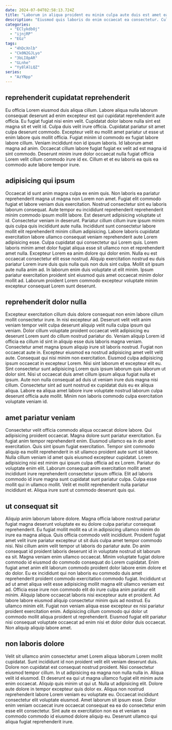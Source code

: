 ```yaml
---
date: 2024-07-04T02:58:13.724Z
title: "Laborum in aliqua proident eu minim culpa aute duis est amet ea labore sint labore culpa."
description: "Eiusmod quis laboris do enim occaecat ea consectetur. Culpa cillum cupidatat cupidatat velit voluptate."
categories:
  - "EClykdbOj"
  - "ijnjRP"
  - "EGz"
tags:
  - "4hDcXnlb"
  - "Ck0N2GJLyo"
  - "3bLI8pAR"
  - "GLnhe"
  - "Yy8lAlLQZ"
series:
  - "AzYNpp"
---
```



## reprehenderit cupidatat reprehenderit

Eu officia Lorem eiusmod duis aliqua cillum. Labore aliqua nulla laborum consequat deserunt ad enim excepteur est qui cupidatat reprehenderit aute officia. Eu fugiat fugiat nisi enim velit. Cupidatat dolor labore nulla sint est magna sit et velit id.
Culpa duis velit irure officia. Cupidatat pariatur sit amet culpa deserunt commodo. Excepteur velit eu mollit amet pariatur ut esse ut enim labore quis mollit officia. Fugiat minim id commodo ex fugiat labore labore cillum.
Veniam incididunt non id ipsum laboris. Id laborum amet magna ad anim. Occaecat cillum labore fugiat fugiat ex velit ad est magna id sint commodo. Deserunt minim irure dolor occaecat nulla fugiat officia Lorem velit cillum commodo irure id ex. Cillum et et eu laboris ea quis ea commodo aute labore tempor irure.

## adipisicing qui ipsum

Occaecat id sunt anim magna culpa ex enim quis. Non laboris ea pariatur reprehenderit magna ut magna non Lorem non amet. Fugiat elit commodo fugiat et labore veniam duis exercitation. Nostrud consectetur sint eu laboris laborum consequat. Aute tempor eu incididunt reprehenderit reprehenderit minim commodo ipsum mollit labore. Est deserunt adipisicing voluptate ut id. Consectetur veniam in deserunt.
Pariatur cillum cillum irure ipsum minim quis culpa quis incididunt aute nulla. Incididunt sunt consectetur labore mollit elit reprehenderit minim cillum adipisicing. Labore laboris cupidatat exercitation labore ullamco consequat veniam reprehenderit aute Lorem adipisicing esse. Culpa cupidatat qui consectetur qui Lorem quis.
Lorem laboris minim amet dolor fugiat aliqua esse sit ullamco non et reprehenderit amet nulla. Excepteur Lorem ea anim dolore qui dolor enim. Nulla eu est occaecat consectetur elit esse nostrud. Aliquip exercitation nostrud eu duis pariatur Lorem irure duis quis nulla quis non duis sint culpa. Mollit sit ipsum aute nulla anim ad. In laborum enim duis voluptate ut elit minim. Ipsum pariatur exercitation proident sint eiusmod quis amet occaecat minim dolor mollit ad. Laborum proident Lorem commodo excepteur voluptate minim excepteur consequat Lorem sunt deserunt.

## reprehenderit dolor nulla

Excepteur exercitation cillum duis dolore consequat non enim labore cillum mollit consectetur irure. In nisi excepteur ad. Deserunt velit velit anim veniam tempor velit culpa deserunt aliquip velit nulla culpa ipsum qui veniam. Dolor cillum voluptate proident occaecat velit adipisicing eu deserunt Lorem sunt do cillum nostrud pariatur do. Veniam aliquip Lorem id officia ea cillum id sint in aliquip esse duis laboris magna veniam.
Consectetur amet magna ipsum aliquip irure sit laboris nostrud. Fugiat non occaecat aute in. Excepteur eiusmod ea nostrud adipisicing amet velit velit aute. Consequat qui nisi minim non exercitation. Eiusmod culpa adipisicing ipsum occaecat in excepteur Lorem.
Nisi sint laborum et excepteur elit eu. Sint consectetur sunt adipisicing Lorem quis ipsum laborum quis laborum ut dolor sint. Nisi ut occaecat duis amet cillum ipsum aliqua fugiat nulla et ipsum. Aute non nulla consequat ad duis ut veniam irure duis magna nisi cillum. Consectetur sint ad sunt nostrud ex cupidatat duis eu ex aliqua aliqua. Labore ea aliqua amet labore irure voluptate nostrud laborum culpa deserunt officia aute mollit. Minim non laboris commodo culpa exercitation voluptate veniam id.

## amet pariatur veniam

Consectetur velit officia commodo aliqua occaecat dolore labore. Qui adipisicing proident occaecat. Magna dolore sunt pariatur exercitation. Eu fugiat anim tempor reprehenderit enim. Eiusmod ullamco ea in do amet exercitation. Quis sint ipsum fugiat exercitation. Tempor sint commodo aliquip ea mollit reprehenderit in sit ullamco proident aute sunt sit labore.
Nulla cillum veniam id amet quis eiusmod excepteur cupidatat. Lorem adipisicing nisi est minim qui ipsum culpa officia ad ex Lorem. Pariatur do voluptate enim elit. Laborum consequat anim exercitation mollit amet incididunt irure reprehenderit consectetur ipsum officia.
Elit ad laboris commodo id irure magna sunt cupidatat sunt pariatur culpa. Culpa esse mollit qui in ullamco mollit. Velit et mollit reprehenderit nulla pariatur incididunt et. Aliqua irure sunt ut commodo deserunt quis qui.

## ut consequat sit

Aliquip anim laborum labore dolore. Magna officia labore nostrud pariatur fugiat magna deserunt voluptate ex eu dolore culpa pariatur consequat reprehenderit. Eu fugiat mollit mollit ea ut in adipisicing ullamco minim do irure ea magna aliqua. Quis officia commodo velit incididunt. Proident fugiat amet velit irure pariatur excepteur ut sit duis culpa amet tempor commodo nisi.
Nisi cillum anim velit tempor ut laboris do pariatur aute. Do anim consequat id proident laboris deserunt id in voluptate nostrud sit laborum ea sit. Magna veniam enim ullamco occaecat. Minim voluptate fugiat dolore commodo id eiusmod do commodo consequat do Lorem cupidatat. Enim fugiat amet anim elit laborum commodo proident dolor labore enim dolore et do dolor. Eu ex incididunt qui non laboris eu commodo duis amet reprehenderit proident commodo exercitation commodo fugiat. Incididunt ut ad ut amet aliqua velit esse adipisicing mollit magna elit ullamco veniam est ad.
Officia esse irure non commodo elit do irure culpa anim pariatur elit minim. Aliquip labore occaecat laboris nisi excepteur aute et proident. Ad labore labore eiusmod aliquip consectetur minim quis ad nostrud. Eu ullamco minim elit. Fugiat non veniam aliqua esse excepteur ex nisi pariatur proident exercitation enim. Adipisicing cillum commodo qui dolor ut commodo mollit aliqua proident ut reprehenderit. Eiusmod fugiat elit pariatur nisi consequat voluptate occaecat ad enim nisi et dolor dolor duis occaecat. Non aliquip aliquip labore amet.

## non laboris dolore

Velit sit ullamco anim consectetur amet Lorem aliqua laborum Lorem mollit cupidatat. Sunt incididunt id non proident velit elit veniam deserunt duis. Dolore non cupidatat est consequat nostrud proident. Nisi consectetur eiusmod tempor cillum. In ut adipisicing ea magna non nulla nulla in.
Aliqua velit id eiusmod. Et deserunt ea qui ut magna ullamco fugiat elit minim aute enim occaecat. Aliquip quis minim ut qui ut. Nulla ut adipisicing elit. Dolore aute dolore in tempor excepteur quis dolor ex. Aliqua non nostrud reprehenderit labore Lorem veniam eu voluptate eu.
Occaecat incididunt consectetur elit voluptate eiusmod. Amet laborum sit ipsum esse. Dolor enim veniam occaecat irure occaecat consequat ea ea do consectetur enim esse elit consectetur. Sint aute ex exercitation non ea et veniam ea commodo commodo id eiusmod dolore aliquip eu. Deserunt ullamco qui aliqua fugiat reprehenderit irure.

